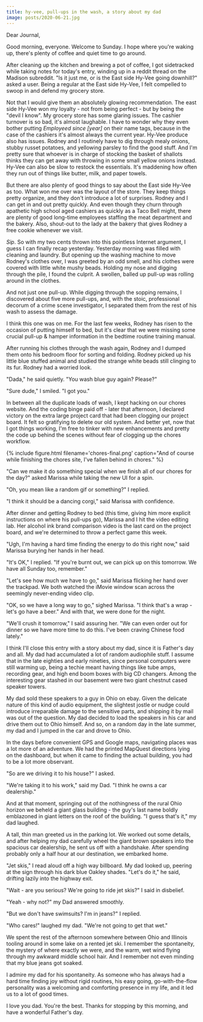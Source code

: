 ```yaml
---
title: hy-vee, pull-ups in the wash, a story about my dad
image: posts/2020-06-21.jpg
---
```


Dear Journal,

Good morning, everyone.  Welcome to Sunday.  I hope where you're
waking up, there's plenty of coffee and quiet time to go around.

After cleaning up the kitchen and brewing a pot of coffee, I got
sidetracked while taking notes for today's entry, winding up in a
reddit thread on the Madison subreddit.  "Is it just me, or is the
East side Hy-Vee going downhill?" asked a user.  Being a regular at
the East side Hy-Vee, I felt compelled to swoop in and defend my
grocery store.

Not that I would give them an absolutely glowing recommendation.  The
east side Hy-Vee won my loyalty - not from being perfect - but by
being the "devil I know".  My grocery store has some glaring issues.
The cashier turnover is so bad, it's almost laughable.  I have to
wonder why they even bother putting _Employeed since [year]_ on their
name tags, because in the case of the cashiers it's almost always the
current year.  Hy-Vee produce also has issues.  Rodney and I routinely
have to dig through mealy onions, stubby russet potatoes, and
yellowing parsley to find the good stuff.  And I'm pretty sure that
whoever is in charge of stocking the basket of shallots thinks they
can get away with throwing in some small yellow onions instead.
Hy-Vee can also be slow to restock the essentials.  It's maddening how
often they run out of things like butter, milk, and paper towels.

But there are also plenty of good things to say about the East side
Hy-Vee as too.  What won me over was the layout of the store.  They
keep things pretty organize, and they don't introduce a lot of
surprises.  Rodney and I can get in and out pretty quickly.  And even
though they churn through apathetic high school aged cashiers as
quickly as a Taco Bell might, there are plenty of good long-time
employees staffing the meat department and the bakery.  Also,
shout-out to the lady at the bakery that gives Rodney a free cookie
whenever we visit.

_Sip_.  So with my two cents thrown into this pointless Internet
argument, I guess I can finally recap yesterday.  Yesterday morning
was filled with cleaning and laundry.  But opening up the washing
machine to move Rodney's clothes over, I was greeted by an odd smell,
and his clothes were covered with little white mushy beads.  Holding
my nose and digging through the pile, I found the culprit.  A swollen,
balled up pull-up was rolling around in the clothes.

And not just one pull-up.  While digging through the sopping remains,
I discovered about five more pull-ups, and, with the stoic,
professional decorum of a crime scene investigator, I separated them
from the rest of his wash to assess the damage.

I think this one was on me.  For the last few weeks, Rodney has risen
to the occasion of putting himself to bed, but it's clear that we were
missing some crucial pull-up & hamper information in the bedtime
routine training manual.

After running his clothes through the wash again, Rodney and I dumped
them onto his bedroom floor for sorting and folding.  Rodney picked up
his little blue stuffed animal and studied the strange white beads
still clinging to its fur.  Rodney had a worried look.

"Dada," he said quietly.  "You wash blue guy again?  Please?"

"Sure dude," I smiled.  "I got you."

In between all the duplicate loads of wash, I kept hacking on our
chores website.  And the coding binge paid off - later that afternoon,
I declared victory on the extra large project card that had been
clogging our project board.  It felt so gratifying to delete our old
system.  And better yet, now that I got things working, I'm free to
tinker with new enhancements and pretty the code up behind the scenes
without fear of clogging up the chores workflow.

{% include figure.html
filename='chores-final.png'
caption="And of course while finishing the chores site, I've fallen
behind in chores." %}

"Can we make it do something special when we finish all of our chores
for the day?" asked Marissa while taking the new UI for a spin.

"Oh, you mean like a random gif or something?" I replied.

"I think it should be a dancing corgi," said Marissa with confidence.

After dinner and getting Rodney to bed (this time, giving him more
explicit instructions on where his pull-ups go), Marissa and I hit the
video editing lab.  Her alcohol ink brand comparison video is the last
card on the project board, and we're determined to throw a perfect
game this week.

"Ugh, I'm having a hard time finding the energy to do this right now,"
said Marissa burying her hands in her head.

"It's OK," I replied.  "If you're burnt out, we can pick up on this
tomorrow.  We have all Sunday too, remember."

"Let's see how much we have to go," said Marissa flicking her hand
over the trackpad.  We both watched the iMovie window scan across the
seemingly never-ending video clip.

"OK, so we have a long way to go," sighed Marissa.  "I think that's a
wrap - let's go have a beer."  And with that, we were done for the
night.

"We'll crush it tomorrow," I said assuring her.  "We can even order
out for dinner so we have more time to do this.  I've been craving
Chinese food lately."

I think I'll close this entry with a story about my dad, since it is
Father's day and all.  My dad had accumulated a lot of random
audiophile stuff.  I assume that in the late eighties and early
nineties, since personal computers were still warming up, being a
techie meant having things like tube amps, recording gear, and high
end boom boxes with big CD changers.  Among the interesting gear
stashed in our basement were two giant chestnut cased speaker towers.

My dad sold these speakers to a guy in Ohio on ebay.  Given the
delicate nature of this kind of audio equipment, the slightest jostle
or nudge could introduce irreparable damage to the sensitive parts,
and shipping it by mail was out of the question.  My dad decided to
load the speakers in his car and drive them out to Ohio himself.  And
so, on a random day in the late summer, my dad and I jumped in the car
and drove to Ohio.

In the days before convenient GPS and Google maps, navigating places
was a lot more of an adventure.  We had the printed MapQuest
directions lying on the dashboard, but when it came to finding the
actual building, you had to be a lot more observant.

"So are we driving it to his house?" I asked.

"We're taking it to his work," said my Dad.  "I think he owns a car
dealership."

And at that moment, springing out of the nothingness of the rural Ohio
horizon we beheld a giant glass building - the guy's last name boldly
emblazoned in giant letters on the roof of the building.  "I guess
that's it," my dad laughed.

A tall, thin man greeted us in the parking lot.  We worked out some
details, and after helping my dad carefully wheel the giant brown
speakers into the spacious car dealership, he sent us off with a
handshake.  After spending probably only a half hour at our
destination, we embarked home.

"Jet skis," I read aloud off a high way billboard.  My dad looked up,
peering at the sign through his dark blue Oakley shades.  "Let's do
it," he said, drifting lazily into the highway exit.

"Wait - are you serious?  We're going to ride jet skis?" I said in
disbelief.

"Yeah - why not?" my Dad answered smoothly.

"But we don't have swimsuits?  I'm in jeans?" I replied.

"Who cares!" laughed my dad.  "We're not going to get that wet."

We spent the rest of the afternoon somewhere between Ohio and Illinois
tooling around in some lake on a rented jet ski.  I remember the
spontaneity, the mystery of where exactly we were, and the warm, wet
wind flying through my awkward middle school hair.  And I remember not
even minding that my blue jeans got soaked.

I admire my dad for his spontaneity.  As someone who has always had a
hard time finding joy without rigid routines, his easy going,
go-with-the-flow personality was a welcoming and comforting presence
in my life, and it led us to a lot of good times.

I love you dad.  You're the best.  Thanks for stopping by this
morning, and have a wonderful Father's day.
